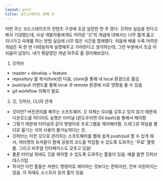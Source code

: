 ```yaml
---
layout: post
title: 코드스테이츠 셋째 주
---
```


이번 주는 코드스테이츠의 컨텐츠 구성에 조금 실망한 한 주 였다. 깃허브 실습을 한다고 해서 기대했는데, 사실 개발자들에게도 어려운 '깃'의 개념에 대해서는 너무 짧게 훑고 지나가고 숙제를 하는 방법 실습에 너무 많은 시간을 할애했다.
처음에 배울 수록 어려운 개념은 꼭 한 번 디테일하게 설명해주고 가야한다고 생각하는데, 그런 부분에서 조금 아쉬움이 남았다.
내가 헷갈렸던 개념 위주로 좀 정리해보았다.

1) 깃허브
- master + develop + feature
- repository 를 복사(fork)한 다음, clone을 통해 내 local 환경으로 옮김
- push/pull 커맨드를 통해 local 과 remote 환경에 서로 영향을 줄 수 있음
- git workflow 이해가 필요

2) 깃, 깃허브, CLI의 관계 
- 깃이란? 버전관리를 해주는 소프트웨어. 깃 자체는 GUI를 갖추고 있지 않기 때문에 다운로드를 하더라도 실행은 터미널 (윈도우라면 Git bash)을 통해서 해야함
- 그렇기 때문에 터미널과 같이 명령어로 프로그램을 제어해야함. 드래그로 파일을 폴더로 옮기는 식의 사용이 불가능하다는 것.
- 깃허브는 이런 깃으로 관리하는 소프트웨어를 웹에 쉽게 push/pull 할 수 있게 해서, 여러명의 유저들이 함께 공동의 코드를 작업할 수 있도록 도와주는 '무료' 플랫폼. 그리고 비주얼 인터페이스도 갖추고 있음!
- 물론 터미널 외에도 깃을 제어할 수 있도록 도와주는 툴들이 있음. 예를 들면 깃허브 데스크탑.
- 하지만 이런 툴들은 커맨드 명령어로 제어하는 것보다는 편하지만, 전부 지원하지는 않음. 이 외에도 소스트리 등의 툴이 있음
